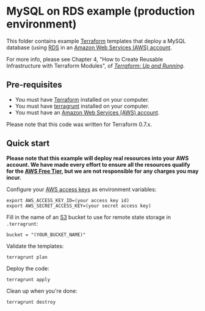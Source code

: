 # MySQL on RDS example (production environment)

This folder contains example [Terraform](https://www.terraform.io/) templates that deploy a MySQL database  (using 
[RDS](https://aws.amazon.com/rds/) in an [Amazon Web Services (AWS) account](http://aws.amazon.com/). 

For more info, please see Chapter 4, "How to Create Reusable Infrastructure with Terraform Modules", of 
*[Terraform: Up and Running](http://www.terraformupandrunning.com)*.

## Pre-requisites

* You must have [Terraform](https://www.terraform.io/) installed on your computer. 
* You must have [terragrunt](https://github.com/gruntwork-io/terragrunt) installed on your computer.
* You must have an [Amazon Web Services (AWS) account](http://aws.amazon.com/).

Please note that this code was written for Terraform 0.7.x.

## Quick start

**Please note that this example will deploy real resources into your AWS account. We have made every effort to ensure 
all the resources qualify for the [AWS Free Tier](https://aws.amazon.com/free/), but we are not responsible for any
charges you may incur.** 

Configure your [AWS access 
keys](http://docs.aws.amazon.com/general/latest/gr/aws-sec-cred-types.html#access-keys-and-secret-access-keys) as 
environment variables:

```
export AWS_ACCESS_KEY_ID=(your access key id)
export AWS_SECRET_ACCESS_KEY=(your secret access key)
```

Fill in the name of an [S3](https://aws.amazon.com/s3/) bucket to use for remote state storage in `.terragrunt`:
 
```hcl
bucket = "(YOUR_BUCKET_NAME)"
``` 

Validate the templates:

```
terragrunt plan
```

Deploy the code:

```
terragrunt apply
```

Clean up when you're done:

```
terragrunt destroy
```